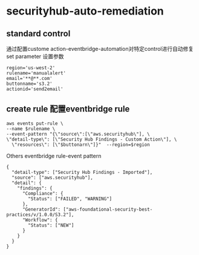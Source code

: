 # securityhub-auto-remediation

## standard control
通过配置custome action-eventbridge-automation对特定control进行自动修复
set parameter 设置参数

```
region='us-west-2'
rulename='manualalert'
email='**@**.com'
buttonname='s3.2'
actionid='send2email'
```
## create rule 配置eventbridge rule
```
aws events put-rule \
--name $rulename \
--event-pattern "{\"source\":[\"aws.securityhub\"], \
\"detail-type\": [\"Security Hub Findings - Custom Action\"], \
  \"resources\": [\"$buttonarn\"]}"  --region=$region
```
Others
eventbridge rule-event pattern
```
{
  "detail-type": ["Security Hub Findings - Imported"],
  "source": ["aws.securityhub"],
  "detail": {
    "findings": {
      "Compliance": {
        "Status": ["FAILED", "WARNING"]
      },
      "GeneratorId": ["aws-foundational-security-best-practices/v/1.0.0/S3.2"],
      "Workflow": {
        "Status": ["NEW"]
      }
    }
  }
}
```
